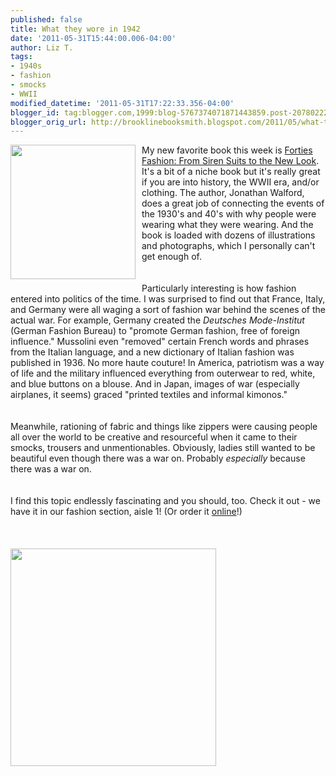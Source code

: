 ```yaml
---
published: false
title: What they wore in 1942
date: '2011-05-31T15:44:00.006-04:00'
author: Liz T.
tags:
- 1940s
- fashion
- smocks
- WWII
modified_datetime: '2011-05-31T17:22:33.356-04:00'
blogger_id: tag:blogger.com,1999:blog-5767374071871443859.post-207802229201694364
blogger_orig_url: http://brooklinebooksmith.blogspot.com/2011/05/what-they-wore-in-1942.html
---
```


<div><a href="http://cache0.bookdepository.co.uk/assets/images/book/medium/9780/5002/9780500288979.jpg"><img style="MARGIN: 0px 10px 10px 0px; WIDTH: 200px; FLOAT: left; HEIGHT: 215px; CURSOR: hand" border="0" alt="" src="http://cache0.bookdepository.co.uk/assets/images/book/medium/9780/5002/9780500288979.jpg" /></a>My new favorite book this week is <a href="http://www.brooklinebooksmith-shop.com/book/9780500288979">Forties Fashion: From Siren Suits to the New Look</a>. It's a bit of a niche book but it's really great if you are into history, the WWII era, and/or clothing. The author, Jonathan Walford, does a great job of connecting the events of the 1930's and 40's with why people were wearing what they were wearing. And the book is loaded with dozens of illustrations and photographs, which I personally can't get enough of. <br /><div><br /><br /><div>Particularly interesting is how fashion entered into politics of the time. I was surprised to find out that France, Italy, and Germany were all waging a sort of fashion war behind the scenes of the actual war. For example, Germany created the <em>Deutsches Mode-Institut</em> (German Fashion Bureau) to "promote German fashion, free of foreign influence." Mussolini even "removed" certain French words and phrases from the Italian language, and a new dictionary of Italian fashion was published in 1936. No more haute couture! In America, patriotism was a way of life and the military influenced everything from outerwear to red, white, and blue buttons on a blouse. And in Japan, images of war (especially airplanes, it seems) graced "printed textiles and informal kimonos."</div><br /><div></div><br /><div>Meanwhile, rationing of fabric and things like zippers were causing people all over the world to be creative and resourceful when it came to their smocks, trousers and unmentionables. Obviously, ladies still wanted to be beautiful even though there was a war on. Probably <em>especially</em> because there was a war on. </div><br /><div></div><br /><div>I find this topic endlessly fascinating and you should, too. Check it out - we have it in our fashion section, aisle 1! (Or order it <a href="http://www.brooklinebooksmith-shop.com/book/9780500288979">online</a>!)</div><br /><div><br /></div><br /><div><a href="http://hprints.com/db/magazines/marie_claire_1942_04_242.jpg"><img style="MARGIN: 0px 10px 10px 0px; WIDTH: 329px; FLOAT: left; HEIGHT: 348px; CURSOR: hand" border="0" alt="" src="http://hprints.com/db/magazines/marie_claire_1942_04_242.jpg" /></a><br /><br /><br /></div><br /><br /><br /><div></div><br /><br /><br /><br /><br /><br /><br /><div></div><br /><br /><br /><br /><br /><br /><br /><br /><br /><br /><div></div><br /><br /><br /><br /><br /><div></div></div></div>